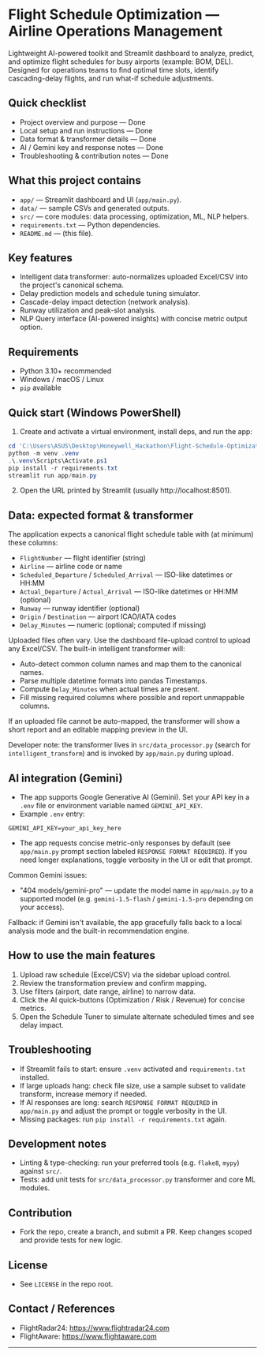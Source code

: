 
# Flight Schedule Optimization — Airline Operations Management

Lightweight AI-powered toolkit and Streamlit dashboard to analyze, predict, and optimize flight schedules for busy airports (example: BOM, DEL). Designed for operations teams to find optimal time slots, identify cascading-delay flights, and run what-if schedule adjustments.

## Quick checklist
- Project overview and purpose — Done
- Local setup and run instructions — Done
- Data format & transformer details — Done
- AI / Gemini key and response notes — Done
- Troubleshooting & contribution notes — Done

## What this project contains
- `app/` — Streamlit dashboard and UI (`app/main.py`).
- `data/` — sample CSVs and generated outputs.
- `src/` — core modules: data processing, optimization, ML, NLP helpers.
- `requirements.txt` — Python dependencies.
- `README.md` — (this file).

## Key features
- Intelligent data transformer: auto-normalizes uploaded Excel/CSV into the project's canonical schema.
- Delay prediction models and schedule tuning simulator.
- Cascade-delay impact detection (network analysis).
- Runway utilization and peak-slot analysis.
- NLP Query interface (AI-powered insights) with concise metric output option.

## Requirements
- Python 3.10+ recommended
- Windows / macOS / Linux
- `pip` available

## Quick start (Windows PowerShell)
1. Create and activate a virtual environment, install deps, and run the app:

```powershell
cd 'C:\Users\ASUS\Desktop\Honeywell_Hackathon\Flight-Schedule-Optimization'
python -m venv .venv
.\.venv\Scripts\Activate.ps1
pip install -r requirements.txt
streamlit run app/main.py
```

2. Open the URL printed by Streamlit (usually http://localhost:8501).

## Data: expected format & transformer
The application expects a canonical flight schedule table with (at minimum) these columns:

- `FlightNumber` — flight identifier (string)
- `Airline` — airline code or name
- `Scheduled_Departure` / `Scheduled_Arrival` — ISO-like datetimes or HH:MM
- `Actual_Departure` / `Actual_Arrival` — ISO-like datetimes or HH:MM (optional)
- `Runway` — runway identifier (optional)
- `Origin` / `Destination` — airport ICAO/IATA codes
- `Delay_Minutes` — numeric (optional; computed if missing)

Uploaded files often vary. Use the dashboard file-upload control to upload any Excel/CSV. The built-in intelligent transformer will:

- Auto-detect common column names and map them to the canonical names.
- Parse multiple datetime formats into pandas Timestamps.
- Compute `Delay_Minutes` when actual times are present.
- Fill missing required columns where possible and report unmappable columns.

If an uploaded file cannot be auto-mapped, the transformer will show a short report and an editable mapping preview in the UI.

Developer note: the transformer lives in `src/data_processor.py` (search for `intelligent_transform`) and is invoked by `app/main.py` during upload.

## AI integration (Gemini)
- The app supports Google Generative AI (Gemini). Set your API key in a `.env` file or environment variable named `GEMINI_API_KEY`.
- Example `.env` entry:

```
GEMINI_API_KEY=your_api_key_here
```

- The app requests concise metric-only responses by default (see `app/main.py` prompt section labeled `RESPONSE FORMAT REQUIRED`). If you need longer explanations, toggle verbosity in the UI or edit that prompt.

Common Gemini issues:
- "404 models/gemini-pro" — update the model name in `app/main.py` to a supported model (e.g. `gemini-1.5-flash` / `gemini-1.5-pro` depending on your access).

Fallback: if Gemini isn't available, the app gracefully falls back to a local analysis mode and the built-in recommendation engine.

## How to use the main features
1. Upload raw schedule (Excel/CSV) via the sidebar upload control.
2. Review the transformation preview and confirm mapping.
3. Use filters (airport, date range, airline) to narrow data.
4. Click the AI quick-buttons (Optimization / Risk / Revenue) for concise metrics.
5. Open the Schedule Tuner to simulate alternate scheduled times and see delay impact.

## Troubleshooting
- If Streamlit fails to start: ensure `.venv` activated and `requirements.txt` installed.
- If large uploads hang: check file size, use a sample subset to validate transform, increase memory if needed.
- If AI responses are long: search `RESPONSE FORMAT REQUIRED` in `app/main.py` and adjust the prompt or toggle verbosity in the UI.
- Missing packages: run `pip install -r requirements.txt` again.

## Development notes
- Linting & type-checking: run your preferred tools (e.g. `flake8`, `mypy`) against `src/`.
- Tests: add unit tests for `src/data_processor.py` transformer and core ML modules.

## Contribution
- Fork the repo, create a branch, and submit a PR. Keep changes scoped and provide tests for new logic.

## License
- See `LICENSE` in the repo root.

## Contact / References
- FlightRadar24: https://www.flightradar24.com
- FlightAware: https://www.flightaware.com

---


